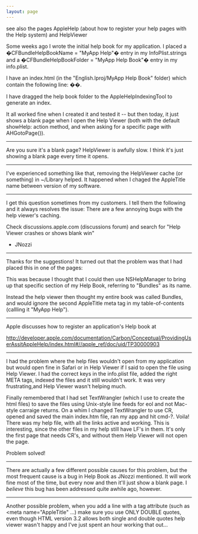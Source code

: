 ```yaml
---
layout: page
---
```


 see also the pages AppleHelp (about how to register your help pages with the Help system) and HelpViewer

Some weeks ago I wrote the initial help book for my application. I placed a �CFBundleHelpBookName = "MyApp Help"� entry in my InfoPlist.strings and a �CFBundleHelpBookFolder = "MyApp Help Book"� entry in my info.plist.

I have an index.html (in the "English.lproj/MyApp Help Book" folder) which contain the following line: �<meta name="AppleTitle" content="MyApp Help">�.

I have dragged the help book folder to the AppleHelpIndexingTool to generate an index.

It all worked fine when I created it and tested it -- but then today, it just shows a blank page when I open the Help Viewer (both with the default showHelp: action method, and when asking for a specific page with AHGotoPage()).

----

Are you sure it's a blank page? HelpViewer is awfully slow. I think it's just showing a blank page every time it opens.

----

I've experienced something like that, removing the HelpViewer cache (or something) in ~/Library helped. It happened when I chaged the AppleTitle name between version of my software.

----

I get this question sometimes from my customers. I tell them the following and it always resolves the issue: There are a few annoying bugs with the help viewer's caching.

Check discussions.apple.com (discussions forum) and search for "Help Viewer crashes or shows blank win"

 - JNozzi

----

Thanks for the suggestions! It turned out that the problem was that I had placed this in one of the pages:
    
<meta name="AppleTitle" content="Bundles">


This was because I thought that I could then use NSHelpManager to bring up that specific section of my Help Book, referring to "Bundles" as its name.

Instead the help viewer then thought my entire book was called Bundles, and would ignore the second AppleTitle meta tag in my table-of-contents (callling it "MyApp Help").

----

Apple discusses how to register an application's Help book at 

http://developer.apple.com/documentation/Carbon/Conceptual/ProvidingUserAssitAppleHelp/index.html#//apple_ref/doc/uid/TP30000903

----

I had the problem where the help files wouldn't open from my application but would open fine in Safari or in Help Viewer if I said to open the file using Help Viewer. I had the correct keys in the info.plist file, added the right META tags, indexed the files and it still wouldn't work. It was very frustrating,and Help Viewer wasn't helping much.

Finally remembered that I had set TextWrangler (which I use to create the html files) to save the files using Unix-style line feeds for eol and not Mac-style carraige returns. On a whim I changed TextWrangler to use CR, opened and saved the main index.htm file, ran my app and hit cmd-?. Voila! There was my help file, with all the links active and working. This is interesting, since the other files in my help still have LF's in them. It's only the first page that needs CR's, and without them Help Viewer will not open the page.

Problem solved!

----

There are actually a few different possible causes for this problem, but the most frequent cause is a bug in Help Book as JNozzi mentioned. It will work fine most of the time, but every now and then it'll just show a blank page. I *believe* this bug has been addressed quite awhile ago, however.

----

Another possible problem, when you add a line with a tag attribute (such as <meta name="A<nowiki/>ppleTitle" ...) make sure you use ONLY DOUBLE quotes, even though HTML version 3.2 allows both single and double quotes help viewer wasn't happy and I've just spent an hour working that out...
